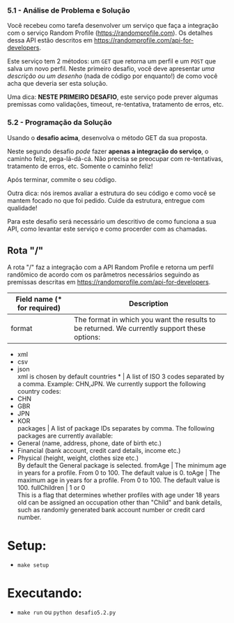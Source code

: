 ### 5.1 - Análise de Problema e Solução

Você recebeu como tarefa desenvolver um serviço que faça a integração com o serviço Random Profile (https://randomprofile.com).
Os detalhes dessa API estão descritos em https://randomprofile.com/api-for-developers.

Este serviço tem 2 métodos: um `GET` que retorna um perfil e um `POST` que salva um novo perfil.
Neste primeiro desafio, você deve apresentar *uma descrição ou um desenho* (nada de código por enquanto!) de como você acha que deveria ser esta solução.

Uma dica: **NESTE PRIMEIRO DESAFIO**, este serviço pode prever algumas premissas como validações, timeout, re-tentativa, tratamento de erros, etc.



### 5.2 - Programação da Solução

Usando o **desafio acima**, desenvolva o método GET da sua proposta.

Neste segundo desafio *pode* fazer **apenas a integração do serviço**, o caminho feliz, pega-lá-dá-cá. 
Não precisa se preocupar com re-tentativas, tratamento de erros, etc. Somente o caminho feliz!

Após terminar, commite o seu código.

Outra dica: nós iremos avaliar a estrutura do seu código e como você se mantem focado no que foi pedido. Cuide da estrutura, entregue com qualidade!

Para este desafio será necessário um descritivo de como funciona a sua API, como levantar este serviço e como procerder com as chamadas.


## Rota "/"
A rota "/" faz a integração com a API Random Profile e retorna um perfil randômico de acordo com os parâmetros necessários seguindo as premissas descritas em https://randomprofile.com/api-for-developers.

Field name (\* for required)    | Description
--------------------------------|--------------
format                          | The format in which you want the results to be returned. We currently support these options:   
* xml   
* csv   
* json   
xml is chosen by default
countries \*                    | A list of ISO 3 codes separated by a comma. Example: CHN,JPN. We currently support the following country codes:   
* CHN   
* GBR   
* JPN   
* KOR   
packages                        | A list of package IDs separates by comma. The following packages are currently available:   
* General (name, address, phone, date of birth etc.)   
* Financial   (bank account, credit card details, income etc.)   
* Physical (height, weight, clothes size etc.)    
By default the General package is selected.
fromAge                         | The minimum age in years for a profile. From 0 to 100. The default value is 0.
toAge                           | The maximum age in years for a profile. From 0 to 100. The default value is 100.
fullChildren                    | 1 or 0   
This is a flag that determines whether profiles with age under 18 years old can be assigned an occupation other than "Child" and bank details, such as randomly generated bank account number or credit card number.


# Setup:

- `make setup`

# Executando:

- `make run` ou `python desafio5.2.py`